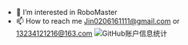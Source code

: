 - 👀 I’m interested in RoboMaster
- 📫 How to reach me Jin0206161111@gmail.com or 13234121216@163.com
![GitHub账户信息统计](https://github-stats.ubrong.com/api?username=Hygge16&show_icons=true&theme=tokyonight)

